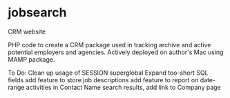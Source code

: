 # jobsearch
CRM website

PHP code to create a CRM package used in tracking archive and active potential employers and agencies.
Actively deployed on author's Mac using MAMP package.

To Do:
   Clean up usage of SESSION superglobal
   Expand too-short SQL fields
   add feature to store job descriptions
   add feature to report on date-range activities
   in Contact Name search results, add link to Company page
   

